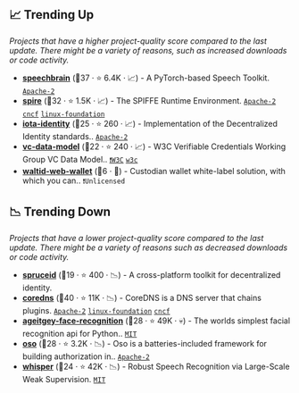## 📈 Trending Up

_Projects that have a higher project-quality score compared to the last update. There might be a variety of reasons, such as increased downloads or code activity._

- <b><a href="https://github.com/speechbrain/speechbrain">speechbrain</a></b> (🥇37 ·  ⭐ 6.4K · 📈) - A PyTorch-based Speech Toolkit. <code><a href="http://bit.ly/3nYMfla">Apache-2</a></code>
- <b><a href="https://github.com/spiffe/spire">spire</a></b> (🥈32 ·  ⭐ 1.5K · 📈) - The SPIFFE Runtime Environment. <code><a href="http://bit.ly/3nYMfla">Apache-2</a></code> <a href="https://www.cncf.io/"><code>cncf</code></a> <a href="https://www.linuxfoundation.org/"><code>linux-foundation</code></a>
- <b><a href="https://github.com/iotaledger/identity.rs">iota-identity</a></b> (🥈25 ·  ⭐ 260 · 📈) - Implementation of the Decentralized Identity standards.. <code><a href="http://bit.ly/3nYMfla">Apache-2</a></code>
- <b><a href="https://github.com/w3c/vc-data-model">vc-data-model</a></b> (🥇22 ·  ⭐ 240 · 📈) - W3C Verifiable Credentials Working Group VC Data Model.. <code><a href="https://tldrlegal.com/search?q=W3C">❗️W3C</a></code> <a href="https://www.w3.org/"><code>w3c</code></a>
- <b><a href="https://github.com/walt-id/waltid-web-wallet">waltid-web-wallet</a></b> (🥉6 · 🐣) - Custodian wallet white-label solution, with which you can.. <code>❗Unlicensed</code>

## 📉 Trending Down

_Projects that have a lower project-quality score compared to the last update. There might be a variety of reasons such as decreased downloads or code activity._

- <b><a href="https://github.com/spruceid/didkit">spruceid</a></b> (🥉19 ·  ⭐ 400 · 📉) - A cross-platform toolkit for decentralized identity.
- <b><a href="https://github.com/coredns/coredns">coredns</a></b> (🥇40 ·  ⭐ 11K · 📉) - CoreDNS is a DNS server that chains plugins. <code><a href="http://bit.ly/3nYMfla">Apache-2</a></code> <a href="https://www.linuxfoundation.org/"><code>linux-foundation</code></a> <a href="https://www.cncf.io/"><code>cncf</code></a>
- <b><a href="https://github.com/ageitgey/face_recognition">ageitgey-face-recognition</a></b> (🥉28 ·  ⭐ 49K · 💀) - The worlds simplest facial recognition api for Python.. <code><a href="http://bit.ly/34MBwT8">MIT</a></code>
- <b><a href="https://github.com/osohq/oso">oso</a></b> (🥉28 ·  ⭐ 3.2K · 📉) - Oso is a batteries-included framework for building authorization in.. <code><a href="http://bit.ly/3nYMfla">Apache-2</a></code>
- <b><a href="https://github.com/openai/whisper">whisper</a></b> (🥉24 ·  ⭐ 42K · 📉) - Robust Speech Recognition via Large-Scale Weak Supervision. <code><a href="http://bit.ly/34MBwT8">MIT</a></code>

